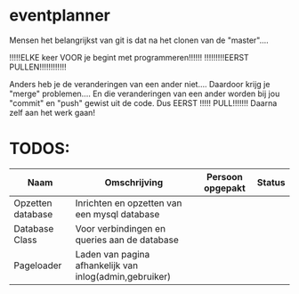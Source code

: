 eventplanner
============

Mensen het belangrijkst van git is dat na het clonen van de "master"....

!!!!!ELKE keer VOOR je begint met programmeren!!!!!!
          !!!!!!!!!EERST PULLEN!!!!!!!!!!!!
          
Anders heb je de veranderingen van een ander niet....
Daardoor krijg je "merge" problemen....
En die veranderingen van een ander worden bij jou "commit" en "push" gewist uit de code.
Dus EERST !!!!! PULL!!!!!!! Daarna zelf aan het werk gaan!

TODOS:
===========

| Naam              | Omschrijving                                              | Persoon opgepakt  | Status  |
| ----------------- | ---------------------------                               | ---------------   | ------  |
| Opzetten database | Inrichten en opzetten van een mysql database              |                   |         |
| Database Class    | Voor verbindingen en queries aan de database              |                   |         |
| Pageloader        | Laden van pagina afhankelijk van inlog(admin,gebruiker)   |                   |         |
